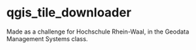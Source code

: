# qgis_tile_downloader
Made as a challenge for Hochschule Rhein-Waal, in the Geodata Management Systems class.
